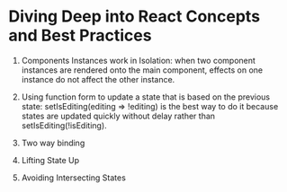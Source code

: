 # Diving Deep into React Concepts and Best Practices
1. Components Instances work in Isolation: when two component instances are rendered onto the main component, effects on one instance do not affect the other instance.

2. Using function form to update a state that is based on the previous state: setIsEditing(editing => !editing) is the best way to do it because states are updated quickly without delay rather than setIsEditing(!isEditing).

3. Two way binding 

4. Lifting State Up

5. Avoiding Intersecting States
